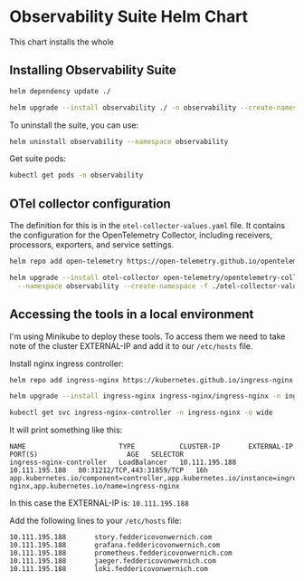# Observability Suite Helm Chart

This chart installs the whole 

## Installing Observability Suite

```bash
helm dependency update ./
```

```bash
helm upgrade --install observability ./ -n observability --create-namespace
```

To uninstall the suite, you can use:

```bash
helm uninstall observability --namespace observability
```

Get suite pods:
```bash
kubectl get pods -n observability
```

## OTel collector configuration

The definition for this is in the `otel-collector-values.yaml` file. It contains the configuration for the OpenTelemetry
Collector, including receivers, processors, exporters, and service settings.

```bash
helm repo add open-telemetry https://open-telemetry.github.io/opentelemetry-helm-charts && helm repo update
```

```bash
helm upgrade --install otel-collector open-telemetry/opentelemetry-collector \
  --namespace observability --create-namespace -f ./otel-collector-values.yaml
```

## Accessing the tools in a local environment

I'm using Minikube to deploy these tools. To access them we need to take note of the cluster EXTERNAL-IP and add it to our `/etc/hosts` file.

Install nginx ingress controller:

```bash
helm repo add ingress-nginx https://kubernetes.github.io/ingress-nginx && helm repo update
```
```bash
helm upgrade --install ingress-nginx ingress-nginx/ingress-nginx -n ingress-nginx --create-namespace
```

```bash
kubectl get svc ingress-nginx-controller -n ingress-nginx -o wide
```

It will print something like this:
```
NAME                       TYPE           CLUSTER-IP       EXTERNAL-IP      PORT(S)                      AGE   SELECTOR
ingress-nginx-controller   LoadBalancer   10.111.195.188   10.111.195.188   80:31212/TCP,443:31859/TCP   16h   app.kubernetes.io/component=controller,app.kubernetes.io/instance=ingress-nginx,app.kubernetes.io/name=ingress-nginx
```

In this case the EXTERNAL-IP is: `10.111.195.188`

Add the following lines to your `/etc/hosts` file:
```
10.111.195.188       story.feddericovonwernich.com
10.111.195.188       grafana.feddericovonwernich.com
10.111.195.188       prometheus.feddericovonwernich.com
10.111.195.188       jaeger.feddericovonwernich.com
10.111.195.188       loki.feddericovonwernich.com
```